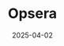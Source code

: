 ---  
layout: startup_page  
title: "Opsera"  
id: "opsera.io"  
permalink: "/opseraopsera.io04022025/"  
website: "https://www.opsera.io/"  
funding_round: "Series B"  
funding_amount: "$20M"  
investors: "Prosperity7, Hitachi Ventures, Clear Ventures, Felicis Ventures, Taiwania Capital, Alumni Ventures"  
about: "Opsera is an AI-powered DevOps platform that helps organizations achieve faster release cycles, maintain and improve quality, and increase efficiency within their software development processes. It uses Agentic AI to optimize workflows, predict risks, and self-heal infrastructure, offering a more adaptive and intelligent approach to DevOps than traditional methods. Top Fortune 1000 companies use Opsera to speed up their time to market."  
markets: "DevOps, AI, Software Development"  
hq: "San Francisco, California, United States"  
founded_year: "2020"  
linkedin: "https://www.linkedin.com/company/opsera"  
twitter: "https://twitter.com/opseraio"  
instagram: ""  
facebook: "https://www.facebook.com/opseraio"  
crunchbase: "https://www.crunchbase.com/organization/opsera?utm_source=linkedin&utm_medium=referral&utm_campaign=linkedin_companies&utm_content=profile_cta_anon&trk=funding_crunchbase"  
pitchbook: "https://pitchbook.com/profiles/company/437750-65"  

date_display: "02-Apr-2025"  
date: "2025-04-02"

# SEO Optimization  
meta_title: "Opsera - Series B Funding ($20M)"  
meta_description: "Opsera, Opsera is an AI-powered DevOps platform that helps organizations achieve faster release cycles, maintain and improve quality, and increase efficiency ..."  
meta_keywords: "Opsera, DevOps, AI, Software Development, Series B funding"  
canonical_url: "https://startup.projectstartups.com/opseraopsera.io04022025/"  
---